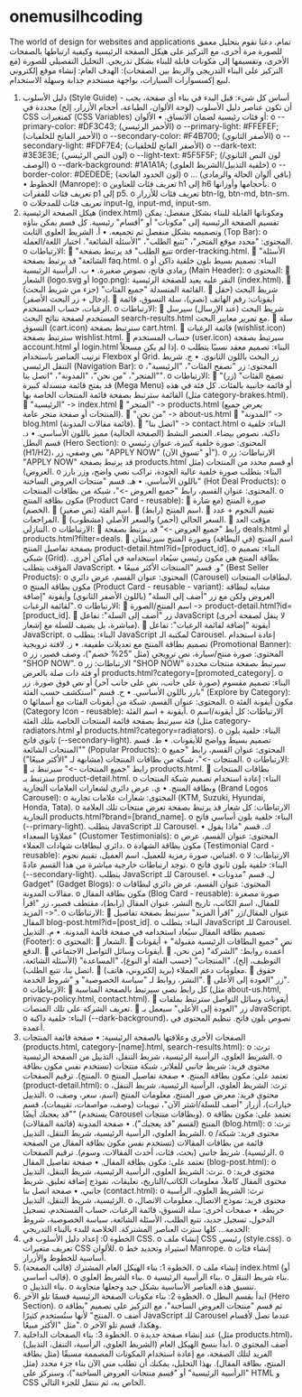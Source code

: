 # onemusilhcoding
The world of design for websites and applications
تمام، دعنا نقوم بتحليل معمق للصورة مرة أخرى، مع التركيز على هيكل الصفحة الرئيسية وكيفية ارتباطها بالصفحات الأخرى، وتقسيمها إلى مكونات قابلة للبناء بشكل تدريجي.
التحليل التفصيلي للصورة (مع التركيز على البناء التدريجي والربط بين الصفحات):
الهدف العام: إنشاء موقع إلكتروني لبيع إكسسوارات السيارات، بواجهة مستخدم جذابة وسهلة الاستخدام.
1. دليل الأسلوب (Style Guide) - أساس كل شيء:
قبل البدء في بناء أي صفحة، يجب أن تكون عناصر دليل الأسلوب (لوحة الألوان، الطباعة، أحجام الأزرار، إلخ) محددة في CSS كمتغيرات (CSS Variables) أو فئات رئيسية لضمان الاتساق.
•	الألوان:
o	--primary-color: #DF3C43; (الأحمر الرئيسي)
o	--primary-light: #FFEFEF; (الأحمر الفاتح للخلفيات)
o	--secondary-color: #F4B700; (الأصفر الثانوي)
o	--secondary-light: #FDF7E4; (الأصفر الفاتح للخلفيات)
o	--dark-text: #3E3E3E; (لون النص الرئيسي)
o	--light-text: #5F5F5F; (لون النص الثانوي/الوصف)
o	--dark-background: #1A1A1A; (خلفية التذييل/الشريط العلوي)
o	--border-color: #DEDEDE; (لون الحدود الفاتحة)
o	... (باقي ألوان الحالة والرمادي)
•	الخطوط (Manrope):
o	تعريف فئات للعناوين h1 إلى h6 بأحجامها وأوزانها.
o	تعريف فئات للفقرات p1 إلى p5.
o	تعريف فئات للأزرار btn-lg, btn-md, btn-sm.
o	تعريف فئات للمدخلات input-lg, input-md, input-sm.
2. هيكل الصفحة الرئيسية (index.html) ومكوناتها القابلة للبناء بشكل منفصل:
يمكن تقسيم الصفحة الرئيسية إلى "مكونات" أو "أقسام" رئيسية. كل قسم يمكن بناؤه وتصميمه بشكل منفصل ثم تجميعه.
•	أ. الشريط العلوي الثابت (Top Bar):
o	المحتوى: "محدد موقع المتجر"، "تتبع الطلب"، "الأسئلة الشائعة". اختيار اللغة/العملة.
o	الارتباطات:
	"تتبع الطلب" قد يرتبط بصفحة order-tracking.html.
	"الأسئلة الشائعة" قد يرتبط بصفحة faq.html.
o	البناء: تصميم بسيط بلون خلفية داكن أو رمادي فاتح، نصوص صغيرة.
•	ب. الرأسية الرئيسية (Main Header):
o	المحتوى:
	الشعار (logo.svg أو logo.png): النقر عليه يعيد للصفحة الرئيسية (index.html).
	القائمة المنسدلة "جميع الفئات" (جزء من شريط البحث).
	شريط البحث (حقل إدخال + زر البحث الأصفر).
	أيقونات: رقم الهاتف (نصي)، سلة التسوق، قائمة الرغبات، حساب المستخدم.
o	الارتباطات:
	شريط البحث (عند الإرسال) سيرسل المستخدم لصفحة نتائج البحث search-results.html مع تمرير معايير البحث.
	سلة التسوق (cart.icon) سترتبط بصفحة cart.html.
	قائمة الرغبات (wishlist.icon) سترتبط بصفحة wishlist.html.
	حساب المستخدم (user.icon) سيرتبط بصفحة account.html أو login.html إذا لم يكن مسجلاً.
o	البناء: تصميم معقد نسبيًا يتطلب ترتيب العناصر باستخدام Flexbox أو Grid. زر البحث باللون الثانوي.
•	ج. شريط التنقل الرئيسي (Navigation Bar):
o	المحتوى: زر "تصفح الفئات"، "الرئيسية"، "المتجر"، "من نحن"، "المدونة"، "اتصل بنا".
o	الارتباطات:
	"تصفح الفئات" (زر) قد يفتح قائمة منسدلة كبيرة (Mega Menu) أو قائمة جانبية بالفئات. كل فئة في هذه القائمة سترتبط بصفحة قائمة المنتجات الخاصة بها (مثل category-brakes.html).
	"الرئيسية" -> index.html
	"المتجر" -> products.html (يعرض جميع المنتجات أو صفحة متجر عامة).
	"من نحن" -> about-us.html
	"المدونة" -> blog.html (قائمة مقالات المدونة).
	"اتصل بنا" -> contact.html
o	البناء: خلفية داكنة، نصوص بيضاء. العنصر النشط (الصفحة الحالية) مميز باللون الأساسي.
•	د. قسم البطل (Hero Section):
o	المحتوى: صورة خلفية كبيرة، عنوان رئيسي (H1/H2)، نص وصفي، زر "APPLY NOW" (أو "تسوق الآن").
o	الارتباطات: زر "APPLY NOW" قد يرتبط بصفحة products.html أو قسم محدد من المنتجات (مثل العروض).
o	البناء: يتطلب صورة خلفية عالية الجودة، تراكب نصي واضح، وزر بارز باللون الأساسي.
•	هـ. قسم "منتجات العروض الساخنة" (Hot Deal Products):
o	المحتوى: عنوان القسم، رابط "جميع العروض ->"، شبكة من بطاقات المنتجات.
o	مكون بطاقة المنتج (Product Card - reusable):
	صورة المنتج (مع شارة الخصم).
	اسم الفئة (نص صغير).
	اسم المنتج (رابط).
	تقييم النجوم + عدد المراجعات.
	السعر الحالي (أحمر) والسعر الأصلي (مشطوب).
	مؤقت العد التنازلي.
o	الارتباطات:
	رابط "جميع العروض ->" قد يرتبط بصفحة deals.html أو products.html?filter=deals.
	اسم المنتج (في البطاقة) وصورة المنتج سيرتبطان بصفحة تفاصيل المنتج product-detail.html?id=[product_id].
o	البناء: تصميم شبكي (Grid). بطاقة المنتج هي مكون رئيسي سيُعاد استخدامه في أماكن أخرى. المؤقت يتطلب JavaScript.
•	و. قسم "المنتجات الأكثر مبيعًا" (Best Seller Products):
o	المحتوى: عنوان القسم، عرض دائري (Carousel) لبطاقات المنتجات.
o	مكون بطاقة المنتج (Product Card - reusable - variant): مشابه لبطاقة العروض ولكن مع زر "أضف إلى السلة" (باللون الأصفر الثانوي) وأيقونة "إضافة لقائمة الرغبات".
o	الارتباطات:
	اسم المنتج/الصورة -> product-detail.html?id=[product_id].
	زر "أضف إلى السلة": تفاعل JavaScript (لا ينقل لصفحة أخرى مباشرة، بل يضيف للسلة مع إشعار).
	أيقونة "إضافة لقائمة الرغبات": تفاعل JavaScript.
o	البناء: يتطلب JavaScript لمكتبة الـ Carousel. إعادة استخدام تصميم بطاقة المنتج مع تعديلات طفيفة.
•	ز. لافتة ترويجية (Promotional Banner):
o	المحتوى: صورة منتج/سيارة، نص ترويجي (مثل "25% خصم")، وصف قصير، زر "SHOP NOW".
o	الارتباطات: زر "SHOP NOW" سيرتبط بصفحة منتجات محددة أو فئة ذات صلة بالعرض products.html?category=[promoted_category].
o	البناء: تصميم مقسوم (صورة على جانب، نص على جانب آخر) أو نص فوق صورة. زر بارز باللون الأساسي.
•	ح. قسم "استكشف حسب الفئة" (Explore by Category):
o	المحتوى: عنوان القسم، شبكة من أيقونات الفئات مع أسمائها.
o	مكون أيقونة الفئة (Category Icon - reusable): أيقونة + اسم الفئة.
o	الارتباطات: كل أيقونة/اسم فئة سيرتبط بصفحة قائمة المنتجات الخاصة بتلك الفئة (مثل category-radiators.html أو products.html?category=radiators).
o	البناء: خلفية بلون ثانوي فاتح (--secondary-light). تصميم بسيط وواضح للأيقونات.
•	ط. قسم "المنتجات الشائعة" (Popular Products):
o	المحتوى: عنوان القسم، رابط "جميع المنتجات ->"، شبكة من بطاقات المنتجات (مشابهة لـ "الأكثر مبيعًا").
o	الارتباطات:
	رابط "جميع المنتجات ->" سيرتبط بـ products.html.
	بطاقات المنتجات سترتبط بـ product-detail.html.
o	البناء: إعادة استخدام تصميم شبكة المنتجات وبطاقة المنتج.
•	ي. عرض دائري لشعارات العلامات التجارية (Brand Logos Carousel):
o	المحتوى: شعارات علامات تجارية (KTM, Suzuki, Hyundai, Honda, Tata).
o	الارتباطات: كل شعار قد يرتبط بصفحة تعرض منتجات تلك العلامة التجارية products.html?brand=[brand_name].
o	البناء: خلفية بلون أساسي فاتح (--primary-light). يتطلب JavaScript للـ Carousel.
•	ك. قسم "ماذا يقول عملاؤنا السعداء" (Customer Testimonials):
o	المحتوى: عنوان القسم، عرض دائري لبطاقات شهادات العملاء.
o	مكون بطاقة الشهادة (Testimonial Card - reusable): اقتباس، صورة رمزية للعميل، اسم العميل، تقييم نجوم.
o	الارتباطات: لا توجد ارتباطات خارجية مباشرة من هذا القسم عادةً.
o	البناء: خلفية بلون ثانوي فاتح (--secondary-light). يتطلب JavaScript للـ Carousel.
•	ل. قسم "مدونات Gadget" (Gadget Blogs):
o	المحتوى: عنوان القسم، عرض دائري لبطاقات مقالات المدونة.
o	مكون بطاقة المقال (Blog Card - reusable): صورة مصغرة للمقال، اسم الكاتب، تاريخ النشر، عنوان المقال (رابط)، مقتطف قصير، زر "اقرأ المزيد ->".
o	الارتباطات:
	عنوان المقال/زر "اقرأ المزيد" سيرتبط بصفحة تفاصيل المقال blog-post.html?id=[post_id].
o	البناء: يتطلب JavaScript للـ Carousel. تصميم بطاقة المقال سيُعاد استخدامه في صفحة قائمة المدونة.
•	م. التذييل (Footer):
o	المحتوى:
	الشعار.
	نص "جميع البطاقات الرئيسية مقبولة" + أيقونات الدفع.
	أيقونات وسائل التواصل الاجتماعي.
	أعمدة روابط: "الشركة" (من نحن، التوظيف، إلخ)، "المنتجات" (حسب الفئة أو النوع)، "المساعدة" (الأسئلة الشائعة، اتصل بنا، تتبع الطلب).
	معلومات دعم العملاء (بريد إلكتروني، هاتف).
	حقوق النشر، روابط لـ "سياسة الخصوصية" و "شروط الخدمة".
	زر "العودة إلى الأعلى".
o	الارتباطات:
	كل رابط نصي سيرتبط بالصفحة المناسبة (مثل about-us.html, privacy-policy.html, contact.html).
	أيقونات وسائل التواصل سترتبط بملفات تعريف الشركة على تلك المنصات.
	زر "العودة إلى الأعلى" سيعمل بـ JavaScript.
o	البناء: خلفية داكنة (--dark-background)، نصوص بلون فاتح. تنظيم المحتوى في أعمدة.
3. الصفحات الأخرى وعلاقتها بالصفحة الرئيسية:
•	صفحة قائمة المنتجات (products.html, category-[name].html, search-results.html):
o	ترث: الشريط العلوي، الرأسية الرئيسية، شريط التنقل، التذييل من الصفحة الرئيسية.
o	محتوى فريد: شريط جانبي للفلاتر، شبكة منتجات (تستخدم نفس مكون بطاقة المنتج). ترقيم الصفحات.
o	تعتمد على: مكون بطاقة المنتج.
•	صفحة تفاصيل المنتج (product-detail.html):
o	ترث: الشريط العلوي، الرأسية الرئيسية، شريط التنقل، التذييل.
o	محتوى فريد: معرض صور المنتج، معلومات المنتج (اسم، سعر، وصف، خيارات)، أزرار "أضف للسلة/اشتر الآن"، تبويبات (وصف، مواصفات، تقييمات)، قسم "قد يعجبك أيضًا" (يستخدم Carousel وبطاقات منتجات).
o	تعتمد على: مكون بطاقة المنتج (لقسم "قد يعجبك").
•	صفحة المدونة (قائمة المقالات) (blog.html):
o	ترث: الشريط العلوي، الرأسية الرئيسية، شريط التنقل، التذييل.
o	محتوى فريد: شبكة/قائمة من بطاقات المقالات (تستخدم نفس مكون بطاقة المقال من الصفحة الرئيسية). شريط جانبي (بحث، فئات، أحدث المقالات، وسوم). ترقيم الصفحات.
o	تعتمد على: مكون بطاقة المقال.
•	صفحة تفاصيل المقال (blog-post.html):
o	ترث: الشريط العلوي، الرأسية الرئيسية، شريط التنقل، التذييل.
o	محتوى فريد: محتوى المقال كاملاً، معلومات الكاتب/التاريخ، تعليقات، نموذج إضافة تعليق. شريط جانبي.
•	صفحة اتصل بنا (contact.html):
o	ترث: الشريط العلوي، الرأسية الرئيسية، شريط التنقل، التذييل.
o	محتوى فريد: نموذج الاتصال، معلومات الاتصال، خريطة.
•	صفحات أخرى: سلة التسوق، قائمة الرغبات، حساب المستخدم، تسجيل الدخول، تسجيل جديد، تتبع الطلب، الأسئلة الشائعة، سياسة الخصوصية، شروط الخدمة... كلها سترث العناصر المشتركة.
الخلاصة للبدء بالبناء التدريجي:
1.	الخطوة 0: إعداد دليل الأسلوب في CSS.
o	إنشاء ملف CSS رئيسي (style.css).
o	تعريف متغيرات CSS للألوان.
o	استيراد وتحديد خط Manrope.
o	إنشاء فئات أساسية للخطوط والأزرار.
2.	الخطوة 1: بناء الهيكل العام المشترك (قالب الصفحة).
o	إنشاء ملف index.html (أو قالب أساسي).
o	بناء الشريط العلوي.
o	بناء الرأسية الرئيسية.
o	بناء شريط التنقل.
o	بناء التذييل.
o	تنسيق هذه العناصر الأساسية بشكل جيد وجعلها متجاوبة.
3.	الخطوة 2: بناء مكونات الصفحة الرئيسية قسمًا تلو الآخر.
o	ابدأ بقسم البطل (Hero Section).
o	ثم قسم "منتجات العروض الساخنة"، مع التركيز على تصميم "بطاقة المنتج" لأنها ستُستخدم كثيرًا.
o	أضف JavaScript للـ Carousel عندما تصل لأقسام مثل "الأكثر مبيعًا".
o	وهكذا، قسم تلو الآخر.
4.	الخطوة 3: بناء الصفحات الداخلية.
o	عند إنشاء صفحة جديدة (مثل products.html)، ابدأ بنسخ الهيكل العام (الشريط العلوي، الرأسية، التنقل، التذييل).
o	أضف المحتوى الفريد لتلك الصفحة، مع إعادة استخدام المكونات المصممة مسبقًا (مثل بطاقة المنتج، بطاقة المقال).
بهذا التحليل، يمكنك أن تطلب مني الآن بناء جزء محدد (مثل "الرأسية الرئيسية" أو "قسم منتجات العروض الساخنة")، وسنركز على HTML و CSS الخاص به، ثم ننتقل للجزء التالي.

